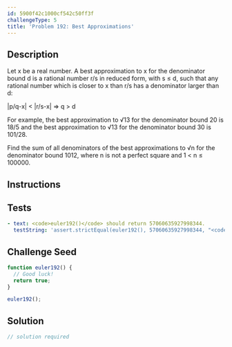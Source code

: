 ```yaml
---
id: 5900f42c1000cf542c50ff3f
challengeType: 5
title: 'Problem 192: Best Approximations'
---
```


## Description
<section id='description'>
Let x be a real number.
A best approximation to x for the denominator bound d is a rational number r/s in reduced form, with s ≤ d, such that any rational number which is closer to x than r/s has a denominator larger than d:

|p/q-x| < |r/s-x| ⇒ q > d

For example, the best approximation to √13 for the denominator bound 20 is 18/5 and the best approximation to √13 for the denominator bound 30 is 101/28.

Find the sum of all denominators of the best approximations to √n for the denominator bound 1012, where n is not a perfect square and 1 < n ≤ 100000.
</section>

## Instructions
<section id='instructions'>

</section>

## Tests
<section id='tests'>

```yml
- text: <code>euler192()</code> should return 57060635927998344.
  testString: 'assert.strictEqual(euler192(), 57060635927998344, "<code>euler192()</code> should return 57060635927998344.");'

```

</section>

## Challenge Seed
<section id='challengeSeed'>

<div id='js-seed'>

```js
function euler192() {
  // Good luck!
  return true;
}

euler192();
```

</div>



</section>

## Solution
<section id='solution'>

```js
// solution required
```
</section>
